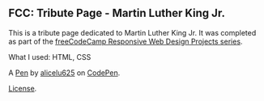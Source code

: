 FCC: Tribute Page - Martin Luther King Jr.
------------------------------------------

This is a tribute page dedicated to Martin Luther King Jr. It was completed as part of the [freeCodeCamp Responsive Web Design Projects series](https://www.freecodecamp.org/learn/responsive-web-design/responsive-web-design-projects/).

What I used: HTML, CSS

A [Pen](https://codepen.io/alicelu625/pen/abmJwpq) by [alicelu625](https://codepen.io/alicelu625) on [CodePen](https://codepen.io).

[License](https://codepen.io/alicelu625/pen/abmJwpq/license).